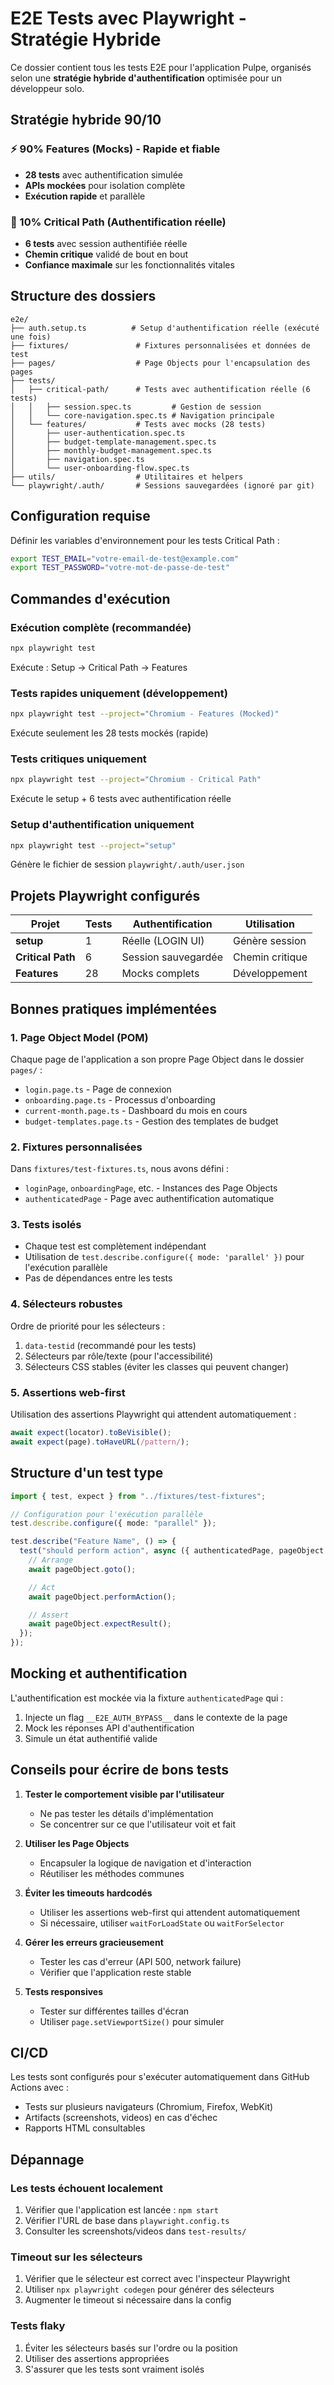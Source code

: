 # E2E Tests avec Playwright - Stratégie Hybride

Ce dossier contient tous les tests E2E pour l'application Pulpe, organisés selon une **stratégie hybride d'authentification** optimisée pour un développeur solo.

## Stratégie hybride 90/10

### ⚡ 90% Features (Mocks) - Rapide et fiable

- **28 tests** avec authentification simulée
- **APIs mockées** pour isolation complète
- **Exécution rapide** et parallèle

### 🔐 10% Critical Path (Authentification réelle)

- **6 tests** avec session authentifiée réelle
- **Chemin critique** validé de bout en bout
- **Confiance maximale** sur les fonctionnalités vitales

## Structure des dossiers

```
e2e/
├── auth.setup.ts          # Setup d'authentification réelle (exécuté une fois)
├── fixtures/               # Fixtures personnalisées et données de test
├── pages/                  # Page Objects pour l'encapsulation des pages
├── tests/
│   ├── critical-path/      # Tests avec authentification réelle (6 tests)
│   │   ├── session.spec.ts         # Gestion de session
│   │   └── core-navigation.spec.ts # Navigation principale
│   └── features/           # Tests avec mocks (28 tests)
│       ├── user-authentication.spec.ts
│       ├── budget-template-management.spec.ts
│       ├── monthly-budget-management.spec.ts
│       ├── navigation.spec.ts
│       └── user-onboarding-flow.spec.ts
├── utils/                  # Utilitaires et helpers
└── playwright/.auth/       # Sessions sauvegardées (ignoré par git)
```

## Configuration requise

Définir les variables d'environnement pour les tests Critical Path :

```bash
export TEST_EMAIL="votre-email-de-test@example.com"
export TEST_PASSWORD="votre-mot-de-passe-de-test"
```

## Commandes d'exécution

### Exécution complète (recommandée)

```bash
npx playwright test
```

Exécute : Setup → Critical Path → Features

### Tests rapides uniquement (développement)

```bash
npx playwright test --project="Chromium - Features (Mocked)"
```

Exécute seulement les 28 tests mockés (rapide)

### Tests critiques uniquement

```bash
npx playwright test --project="Chromium - Critical Path"
```

Exécute le setup + 6 tests avec authentification réelle

### Setup d'authentification uniquement

```bash
npx playwright test --project="setup"
```

Génère le fichier de session `playwright/.auth/user.json`

## Projets Playwright configurés

| Projet            | Tests | Authentification    | Utilisation     |
| ----------------- | ----- | ------------------- | --------------- |
| **setup**         | 1     | Réelle (LOGIN UI)   | Génère session  |
| **Critical Path** | 6     | Session sauvegardée | Chemin critique |
| **Features**      | 28    | Mocks complets      | Développement   |

## Bonnes pratiques implémentées

### 1. Page Object Model (POM)

Chaque page de l'application a son propre Page Object dans le dossier `pages/` :

- `login.page.ts` - Page de connexion
- `onboarding.page.ts` - Processus d'onboarding
- `current-month.page.ts` - Dashboard du mois en cours
- `budget-templates.page.ts` - Gestion des templates de budget

### 2. Fixtures personnalisées

Dans `fixtures/test-fixtures.ts`, nous avons défini :

- `loginPage`, `onboardingPage`, etc. - Instances des Page Objects
- `authenticatedPage` - Page avec authentification automatique

### 3. Tests isolés

- Chaque test est complètement indépendant
- Utilisation de `test.describe.configure({ mode: 'parallel' })` pour l'exécution parallèle
- Pas de dépendances entre les tests

### 4. Sélecteurs robustes

Ordre de priorité pour les sélecteurs :

1. `data-testid` (recommandé pour les tests)
2. Sélecteurs par rôle/texte (pour l'accessibilité)
3. Sélecteurs CSS stables (éviter les classes qui peuvent changer)

### 5. Assertions web-first

Utilisation des assertions Playwright qui attendent automatiquement :

```typescript
await expect(locator).toBeVisible();
await expect(page).toHaveURL(/pattern/);
```

## Structure d'un test type

```typescript
import { test, expect } from "../fixtures/test-fixtures";

// Configuration pour l'exécution parallèle
test.describe.configure({ mode: "parallel" });

test.describe("Feature Name", () => {
  test("should perform action", async ({ authenticatedPage, pageObject }) => {
    // Arrange
    await pageObject.goto();

    // Act
    await pageObject.performAction();

    // Assert
    await pageObject.expectResult();
  });
});
```

## Mocking et authentification

L'authentification est mockée via la fixture `authenticatedPage` qui :

1. Injecte un flag `__E2E_AUTH_BYPASS__` dans le contexte de la page
2. Mock les réponses API d'authentification
3. Simule un état authentifié valide

## Conseils pour écrire de bons tests

1. **Tester le comportement visible par l'utilisateur**

   - Ne pas tester les détails d'implémentation
   - Se concentrer sur ce que l'utilisateur voit et fait

2. **Utiliser les Page Objects**

   - Encapsuler la logique de navigation et d'interaction
   - Réutiliser les méthodes communes

3. **Éviter les timeouts hardcodés**

   - Utiliser les assertions web-first qui attendent automatiquement
   - Si nécessaire, utiliser `waitForLoadState` ou `waitForSelector`

4. **Gérer les erreurs gracieusement**

   - Tester les cas d'erreur (API 500, network failure)
   - Vérifier que l'application reste stable

5. **Tests responsives**
   - Tester sur différentes tailles d'écran
   - Utiliser `page.setViewportSize()` pour simuler

## CI/CD

Les tests sont configurés pour s'exécuter automatiquement dans GitHub Actions avec :

- Tests sur plusieurs navigateurs (Chromium, Firefox, WebKit)
- Artifacts (screenshots, videos) en cas d'échec
- Rapports HTML consultables

## Dépannage

### Les tests échouent localement

1. Vérifier que l'application est lancée : `npm start`
2. Vérifier l'URL de base dans `playwright.config.ts`
3. Consulter les screenshots/videos dans `test-results/`

### Timeout sur les sélecteurs

1. Vérifier que le sélecteur est correct avec l'inspecteur Playwright
2. Utiliser `npx playwright codegen` pour générer des sélecteurs
3. Augmenter le timeout si nécessaire dans la config

### Tests flaky

1. Éviter les sélecteurs basés sur l'ordre ou la position
2. Utiliser des assertions appropriées
3. S'assurer que les tests sont vraiment isolés
